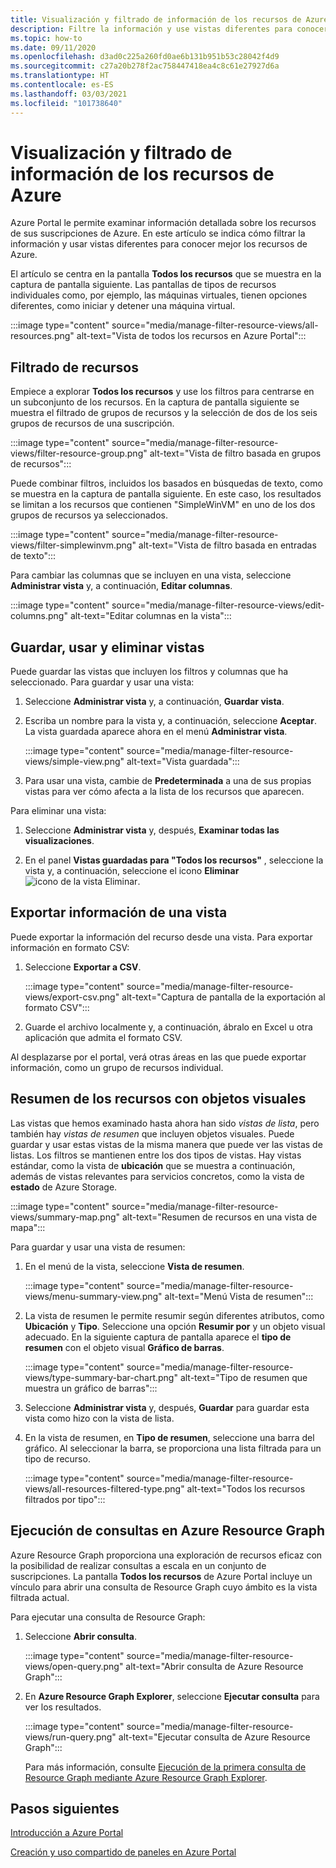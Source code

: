 ```yaml
---
title: Visualización y filtrado de información de los recursos de Azure
description: Filtre la información y use vistas diferentes para conocer mejor los recursos de Azure.
ms.topic: how-to
ms.date: 09/11/2020
ms.openlocfilehash: d3ad0c225a260fd0ae6b131b951b53c28042f4d9
ms.sourcegitcommit: c27a20b278f2ac758447418ea4c8c61e27927d6a
ms.translationtype: HT
ms.contentlocale: es-ES
ms.lasthandoff: 03/03/2021
ms.locfileid: "101738640"
---
```

# <a name="view-and-filter-azure-resource-information"></a>Visualización y filtrado de información de los recursos de Azure

Azure Portal le permite examinar información detallada sobre los recursos de sus suscripciones de Azure. En este artículo se indica cómo filtrar la información y usar vistas diferentes para conocer mejor los recursos de Azure.

El artículo se centra en la pantalla **Todos los recursos** que se muestra en la captura de pantalla siguiente. Las pantallas de tipos de recursos individuales como, por ejemplo, las máquinas virtuales, tienen opciones diferentes, como iniciar y detener una máquina virtual.

:::image type="content" source="media/manage-filter-resource-views/all-resources.png" alt-text="Vista de todos los recursos en Azure Portal":::

## <a name="filter-resources"></a>Filtrado de recursos

Empiece a explorar **Todos los recursos** y use los filtros para centrarse en un subconjunto de los recursos. En la captura de pantalla siguiente se muestra el filtrado de grupos de recursos y la selección de dos de los seis grupos de recursos de una suscripción.

:::image type="content" source="media/manage-filter-resource-views/filter-resource-group.png" alt-text="Vista de filtro basada en grupos de recursos":::

Puede combinar filtros, incluidos los basados en búsquedas de texto, como se muestra en la captura de pantalla siguiente. En este caso, los resultados se limitan a los recursos que contienen "SimpleWinVM" en uno de los dos grupos de recursos ya seleccionados.

:::image type="content" source="media/manage-filter-resource-views/filter-simplewinvm.png" alt-text="Vista de filtro basada en entradas de texto":::

Para cambiar las columnas que se incluyen en una vista, seleccione **Administrar vista** y, a continuación, **Editar columnas**.

:::image type="content" source="media/manage-filter-resource-views/edit-columns.png" alt-text="Editar columnas en la vista":::

## <a name="save-use-and-delete-views"></a>Guardar, usar y eliminar vistas

Puede guardar las vistas que incluyen los filtros y columnas que ha seleccionado. Para guardar y usar una vista:

1. Seleccione **Administrar vista** y, a continuación, **Guardar vista**.

1. Escriba un nombre para la vista y, a continuación, seleccione **Aceptar**. La vista guardada aparece ahora en el menú **Administrar vista**.

    :::image type="content" source="media/manage-filter-resource-views/simple-view.png" alt-text="Vista guardada":::

1. Para usar una vista, cambie de **Predeterminada** a una de sus propias vistas para ver cómo afecta a la lista de los recursos que aparecen.

Para eliminar una vista:

1. Seleccione **Administrar vista** y, después, **Examinar todas las visualizaciones**.

1. En el panel **Vistas guardadas para "Todos los recursos"** , seleccione la vista y, a continuación, seleccione el icono **Eliminar** ![icono de la vista Eliminar](media/manage-filter-resource-views/icon-delete.png).

## <a name="export-information-from-a-view"></a>Exportar información de una vista

Puede exportar la información del recurso desde una vista. Para exportar información en formato CSV:

1. Seleccione **Exportar a CSV**.

    :::image type="content" source="media/manage-filter-resource-views/export-csv.png" alt-text="Captura de pantalla de la exportación al formato CSV":::

1. Guarde el archivo localmente y, a continuación, ábralo en Excel u otra aplicación que admita el formato CSV. 

Al desplazarse por el portal, verá otras áreas en las que puede exportar información, como un grupo de recursos individual.

## <a name="summarize-resources-with-visuals"></a>Resumen de los recursos con objetos visuales

Las vistas que hemos examinado hasta ahora han sido _vistas de lista_, pero también hay _vistas de resumen_ que incluyen objetos visuales. Puede guardar y usar estas vistas de la misma manera que puede ver las vistas de listas. Los filtros se mantienen entre los dos tipos de vistas. Hay vistas estándar, como la vista de **ubicación** que se muestra a continuación, además de vistas relevantes para servicios concretos, como la vista de **estado** de Azure Storage.

:::image type="content" source="media/manage-filter-resource-views/summary-map.png" alt-text="Resumen de recursos en una vista de mapa":::

Para guardar y usar una vista de resumen:

1. En el menú de la vista, seleccione **Vista de resumen**.

    :::image type="content" source="media/manage-filter-resource-views/menu-summary-view.png" alt-text="Menú Vista de resumen":::

1. La vista de resumen le permite resumir según diferentes atributos, como **Ubicación** y **Tipo**. Seleccione una opción **Resumir por** y un objeto visual adecuado. En la siguiente captura de pantalla aparece el **tipo de resumen** con el objeto visual **Gráfico de barras**.

    :::image type="content" source="media/manage-filter-resource-views/type-summary-bar-chart.png" alt-text="Tipo de resumen que muestra un gráfico de barras":::

1. Seleccione **Administrar vista** y, después, **Guardar** para guardar esta vista como hizo con la vista de lista.

1. En la vista de resumen, en **Tipo de resumen**, seleccione una barra del gráfico. Al seleccionar la barra, se proporciona una lista filtrada para un tipo de recurso.

    :::image type="content" source="media/manage-filter-resource-views/all-resources-filtered-type.png" alt-text="Todos los recursos filtrados por tipo":::

## <a name="run-queries-in-azure-resource-graph"></a>Ejecución de consultas en Azure Resource Graph

Azure Resource Graph proporciona una exploración de recursos eficaz con la posibilidad de realizar consultas a escala en un conjunto de suscripciones. La pantalla **Todos los recursos** de Azure Portal incluye un vínculo para abrir una consulta de Resource Graph cuyo ámbito es la vista filtrada actual.

Para ejecutar una consulta de Resource Graph:

1. Seleccione **Abrir consulta**.

    :::image type="content" source="media/manage-filter-resource-views/open-query.png" alt-text="Abrir consulta de Azure Resource Graph":::

1. En **Azure Resource Graph Explorer**, seleccione **Ejecutar consulta** para ver los resultados.

    :::image type="content" source="media/manage-filter-resource-views/run-query.png" alt-text="Ejecutar consulta de Azure Resource Graph":::

    Para más información, consulte [Ejecución de la primera consulta de Resource Graph mediante Azure Resource Graph Explorer](../governance/resource-graph/first-query-portal.md).

## <a name="next-steps"></a>Pasos siguientes

[Introducción a Azure Portal](azure-portal-overview.md)

[Creación y uso compartido de paneles en Azure Portal](azure-portal-dashboards.md)
